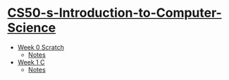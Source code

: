 # [CS50-s-Introduction-to-Computer-Science](https://cs50.harvard.edu/x/2023/)



- [Week 0 Scratch](https://github.com/Tomandjerry1995/CS50-s-Introduction-to-Computer-Science/tree/main/Week%200_Scratch) 
  - [Notes](https://cs50.harvard.edu/x/2023/weeks/0/)
- [Week 1 C](https://github.com/Tomandjerry1995/CS50-s-Introduction-to-Computer-Science/tree/main/Week%201_C)
  - [Notes](https://cs50.harvard.edu/x/2023/notes/1/)
